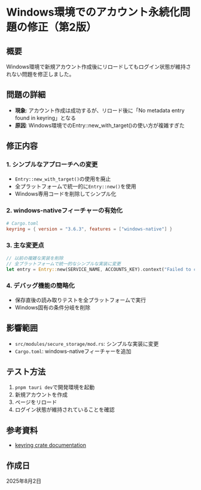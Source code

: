 # Windows環境でのアカウント永続化問題の修正（第2版）

## 概要
Windows環境で新規アカウント作成後にリロードしてもログイン状態が維持されない問題を修正しました。

## 問題の詳細
- **現象**: アカウント作成は成功するが、リロード後に「No metadata entry found in keyring」となる
- **原因**: Windows環境でのEntry::new_with_target()の使い方が複雑すぎた

## 修正内容

### 1. シンプルなアプローチへの変更
- `Entry::new_with_target()`の使用を廃止
- 全プラットフォームで統一的に`Entry::new()`を使用
- Windows専用コードを削除してシンプル化

### 2. windows-nativeフィーチャーの有効化
```toml
# Cargo.toml
keyring = { version = "3.6.3", features = ["windows-native"] }
```

### 3. 主な変更点
```rust
// 以前の複雑な実装を削除
// 全プラットフォームで統一的なシンプルな実装に変更
let entry = Entry::new(SERVICE_NAME, ACCOUNTS_KEY).context("Failed to create keyring entry")?;
```

### 4. デバッグ機能の簡略化
- 保存直後の読み取りテストを全プラットフォームで実行
- Windows固有の条件分岐を削除

## 影響範囲
- `src/modules/secure_storage/mod.rs`: シンプルな実装に変更
- `Cargo.toml`: windows-nativeフィーチャーを追加

## テスト方法
1. `pnpm tauri dev`で開発環境を起動
2. 新規アカウントを作成
3. ページをリロード
4. ログイン状態が維持されていることを確認

## 参考資料
- [keyring crate documentation](https://docs.rs/keyring/latest/keyring/)

## 作成日
2025年8月2日